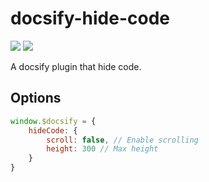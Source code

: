 # docsify-hide-code

![](https://img.shields.io/badge/github-jl15988-000000?logo=github&link=https://github.com/jl15988) ![](https://img.shields.io/badge/github-docsify--hide--code-000000?logo=github&link=https://github.com/jl15988/docsify-hide-code)

A docsify plugin that hide code.



## Options

```js
window.$docsify = {
	hideCode: {
        scroll: false, // Enable scrolling
        height: 300 // Max height
    }
}
```

